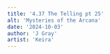```yaml
---
title: '4.37 The Telling pt 25'
alt: 'Mysteries of the Arcana'
date: '2024-10-03'
author: 'J Gray'
artist: 'Keira'
---
```

